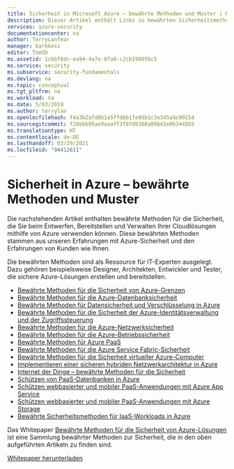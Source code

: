 ```yaml
---
title: Sicherheit in Microsoft Azure – bewährte Methoden und Muster | Microsoft-Dokumentation
description: Dieser Artikel enthält Links zu bewährten Sicherheitsmethoden und -mustern für verschiedene Azure-Ressourcen.
services: azure-security
documentationcenter: na
author: TerryLanfear
manager: barbkess
editor: TomSh
ms.assetid: 1cbbf8dc-ea94-4a7e-8fa0-c2cb198956c5
ms.service: security
ms.subservice: security-fundamentals
ms.devlang: na
ms.topic: conceptual
ms.tgt_pltfrm: na
ms.workload: na
ms.date: 5/03/2019
ms.author: terrylan
ms.openlocfilehash: f4a3b2afd8b1a5ffdbb1fe0db1c3e345a9c99154
ms.sourcegitcommit: f28ebb95ae9aaaff3f87d8388a09b41e0b3445b5
ms.translationtype: HT
ms.contentlocale: de-DE
ms.lasthandoff: 03/29/2021
ms.locfileid: "94412611"
---
```

# <a name="azure-security-best-practices-and-patterns"></a>Sicherheit in Azure – bewährte Methoden und Muster

Die nachstehenden Artikel enthalten bewährte Methoden für die Sicherheit, die Sie beim Entwerfen, Bereitstellen und Verwalten Ihrer Cloudlösungen mithilfe von Azure verwenden können. Diese bewährten Methoden stammen aus unseren Erfahrungen mit Azure-Sicherheit und den Erfahrungen von Kunden wie Ihnen.

Die bewährten Methoden sind als Ressource für IT-Experten ausgelegt. Dazu gehören beispielsweise Designer, Architekten, Entwickler und Tester, die sichere Azure-Lösungen erstellen und bereitstellen.

* [Bewährte Methoden für die Sicherheit von Azure-Grenzen](./network-best-practices.md#adopt-a-zero-trust-approach)
* [Bewährte Methoden für die Azure-Datenbanksicherheit](../../azure-sql/database/security-best-practice.md)
* [Bewährte Methoden für Datensicherheit und Verschlüsselung in Azure](data-encryption-best-practices.md)
* [Bewährte Methoden für die Sicherheit der Azure-Identitätsverwaltung und der Zugriffssteuerung](identity-management-best-practices.md)
* [Bewährte Methoden für die Azure-Netzwerksicherheit](network-best-practices.md)
* [Bewährte Methoden für die Azure-Betriebssicherheit](operational-best-practices.md)
* [Bewährte Methoden für Azure PaaS](paas-deployments.md)
* [Bewährte Methoden für die Azure Service Fabric-Sicherheit](service-fabric-best-practices.md)
* [Bewährte Methoden für die Sicherheit virtueller Azure-Computer](iaas.md)
* [Implementieren einer sicheren hybriden Netzwerkarchitektur in Azure](/azure/architecture/reference-architectures/dmz/secure-vnet-hybrid)
* [Internet der Dinge – bewährte Methoden für die Sicherheit](../../iot-fundamentals/iot-security-best-practices.md)
* [Schützen von PaaS-Datenbanken in Azure](paas-applications-using-sql.md)
* [Schützen webbasierter und mobiler PaaS-Anwendungen mit Azure App Service](paas-applications-using-app-services.md)
* [Schützen webbasierter und mobiler PaaS-Anwendungen mit Azure Storage](paas-applications-using-storage.md)
* [Bewährte Sicherheitsmethoden für IaaS-Workloads in Azure](iaas.md)

Das Whitepaper [Bewährte Methoden für die Sicherheit von Azure-Lösungen](https://azure.microsoft.com/resources/security-best-practices-for-azure-solutions) ist eine Sammlung bewährter Methoden zur Sicherheit, die in den oben aufgeführten Artikeln zu finden sind.

[Whitepaper herunterladen](https://azure.microsoft.com/mediahandler/files/resourcefiles/security-best-practices-for-azure-solutions/Azure%20Security%20Best%20Practices.pdf)